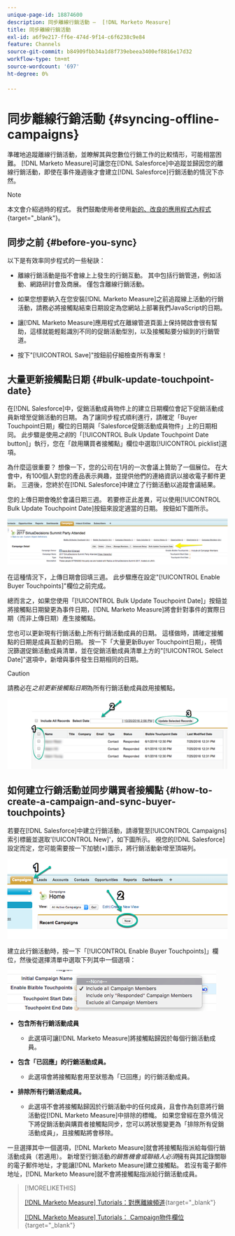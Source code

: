 ```yaml
---
unique-page-id: 18874600
description: 同步離線行銷活動 —  [!DNL Marketo Measure]
title: 同步離線行銷活動
exl-id: a6f9e217-ff6e-474d-9f14-c6f6238c9e84
feature: Channels
source-git-commit: b84909fbb34a1d8f739ebeea3400ef8816e17d32
workflow-type: tm+mt
source-wordcount: '697'
ht-degree: 0%

---
```


# 同步離線行銷活動 {#syncing-offline-campaigns}

準確地追蹤離線行銷活動，並瞭解其與您數位行銷工作的比較情形，可能相當困難。 [!DNL Marketo Measure]可讓您在[!DNL Salesforce]中追蹤並歸因您的離線行銷活動，即使在事件幾週後才會建立[!DNL Salesforce]行銷活動的情況下亦然。

>[!NOTE]
>
>本文會介紹過時的程式。 我們鼓勵使用者使用[新的、改良的應用程式內程式](/help/channel-tracking-and-setup/offline-channels/custom-campaign-sync.md){target="_blank"}。

## 同步之前 {#before-you-sync}

以下是有效率同步程式的一些秘訣：

* 離線行銷活動是指不會線上上發生的行銷互動。 其中包括行銷管道，例如活動、網路研討會及商展。 僅包含離線行銷活動。
* 如果您想要納入在您安裝[!DNL Marketo Measure]之前追蹤線上活動的行銷活動，請務必將接觸點結束日期設定為您網站上部署我們JavaScript的日期。
* 讓[!DNL Marketo Measure]應用程式在離線管道頁面上保持開啟會很有幫助，這樣就能輕鬆識別不同的促銷活動型別，以及接觸點要分組到的行銷管道。

* 按下&quot;[!UICONTROL Save]&quot;按鈕前仔細檢查所有專案！

## 大量更新接觸點日期 {#bulk-update-touchpoint-date}

在[!DNL Salesforce]中，促銷活動成員物件上的建立日期欄位會記下促銷活動成員新增至促銷活動的日期。 為了讓同步程式順利進行，請確定「Buyer Touchpoint日期」欄位的日期與「Salesforce促銷活動成員物件」上的日期相同。 此步驟是使用&#x200B;_之前_&#x200B;的「[!UICONTROL Bulk Update Touchpoint Date button]」執行，您在「啟用購買者接觸點」欄位中選取[!UICONTROL picklist]選項。

為什麼這很重要？ 想像一下，您的公司在1月的一次會議上贊助了一個展位。 在大會中，有100個人對您的產品表示興趣，並提供他們的連絡資訊以接收電子郵件更新。 三週後，您終於在[!DNL Salesforce]中建立了行銷活動以追蹤會議結果。

您的上傳日期會晚於會議日期三週。 若要修正此差異，可以使用[!UICONTROL Bulk Update Touchpoint Date]按鈕來設定適當的日期。 按鈕如下圖所示。

![](assets/1-3.png)

在這種情況下，上傳日期會回填三週。 此步驟應在設定&quot;[!UICONTROL Enable Buyer Touchpoints]&quot;欄位之前完成。

總而言之，如果您使用「[!UICONTROL Bulk Update Touchpoint Date]」按鈕並將接觸點日期變更為事件日期，[!DNL Marketo Measure]將會針對事件的實際日期（而非上傳日期）產生接觸點。

您也可以更新現有行銷活動上所有行銷活動成員的日期。 這樣做時，請確定接觸點的日期是成員互動的日期。 按一下「大量更新Buyer Touchpoint日期」，視情況篩選促銷活動成員清單，並在促銷活動成員清單上方的&quot;[!UICONTROL Select Date]&quot;選項中，新增與事件發生日期相同的日期。

>[!CAUTION]
>
>請務必在&#x200B;_之前更新接觸點日期_&#x200B;為所有行銷活動成員啟用接觸點。

![](assets/2-3.png)

## 如何建立行銷活動並同步購買者接觸點 {#how-to-create-a-campaign-and-sync-buyer-touchpoints}

若要在[!DNL Salesforce]中建立行銷活動，請導覽至[!UICONTROL Campaigns]索引標籤並選取&#39;[!UICONTROL New]&#39;，如下圖所示。 視您的[!DNL Salesforce]設定而定，您可能需要按一下加號(+)圖示，將行銷活動新增至頂端列。

![](assets/3-3.png)

建立此行銷活動時，按一下「[!UICONTROL Enable Buyer Touchpoints]」欄位，然後從選擇清單中選取下列其中一個選項：

![](assets/4-3.png)

* **包含所有行銷活動成員**
   * 此選項可讓[!DNL Marketo Measure]將接觸點歸因於每個行銷活動成員。

* **包含「已回應」的行銷活動成員。**
   * 此選項會將接觸點套用至狀態為「已回應」的行銷活動成員。

* **排除所有行銷活動成員。**
   * 此選項不會將接觸點歸因於行銷活動中的任何成員，且會作為刻意將行銷活動從[!DNL Marketo Measure]中排除的標幟。 如果您曾經在意外情況下將促銷活動與購買者接觸點同步，您可以將狀態變更為「排除所有促銷活動成員」，且接觸點將會移除。

一旦選擇其中一個選項，[!DNL Marketo Measure]就會將接觸點指派給每個行銷活動成員（若適用）。 新增至行銷活動&#x200B;_的銷售機會或聯絡人必須_&#x200B;擁有與其記錄關聯的電子郵件地址，才能讓[!DNL Marketo Measure]建立接觸點。 若沒有電子郵件地址，[!DNL Marketo Measure]就不會將接觸點指派給行銷活動成員。

>[!MORELIKETHIS]
>
>[[!DNL Marketo Measure] Tutorials：對應離線頻道](https://experienceleague.adobe.com/en/docs/marketo-measure-learn/tutorials/onboarding/marketo-measure-salesforce/mapping-offline-channels){target="_blank"}
>
>[[!DNL Marketo Measure] Tutorials： Campaign物件欄位](https://experienceleague.adobe.com/en/docs/marketo-measure-learn/tutorials/onboarding/marketo-measure-salesforce/campaign-object-fields){target="_blank"}
